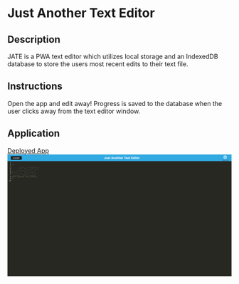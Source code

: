 # Just Another Text Editor

## Description
JATE is a PWA text editor which utilizes local storage and an IndexedDB database to store the users most recent edits to their text file.

## Instructions
Open the app and edit away! Progress is saved to the database when the user clicks away from the text editor window.

## Application
[Deployed App](link)
![Screenshot](./assets/jateScreenshot.png)
